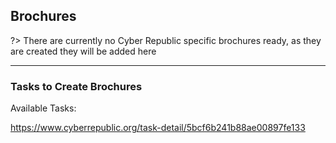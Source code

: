 
## Brochures

?> There are currently no Cyber Republic specific brochures ready, as they are created they will be added here

---

### Tasks to Create Brochures

Available Tasks:

https://www.cyberrepublic.org/task-detail/5bcf6b241b88ae00897fe133
